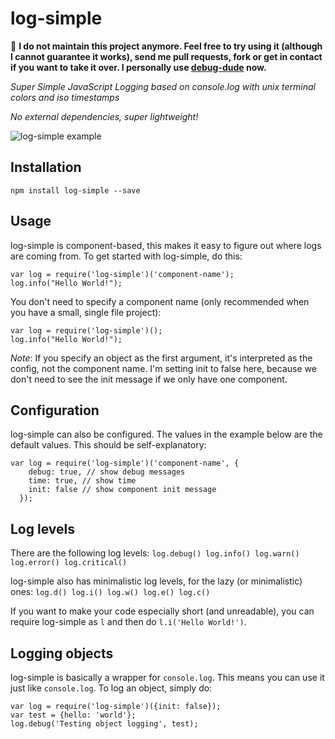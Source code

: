 log-simple
==========

:construction: **I do not maintain this project anymore. Feel free to try using it (although I cannot guarantee it works), send me pull requests, fork or get in contact if you want to take it over. I personally use [debug-dude](https://github.com/ggarek/debug-dude) now.**

_Super Simple JavaScript Logging based on console.log with unix terminal colors
and iso timestamps_

_No external dependencies, super lightweight!_

![log-simple example](http://i.imgur.com/S6m68K6.png) 


Installation
------------

```
npm install log-simple --save
```


Usage
-----

log-simple is component-based, this makes it easy to figure out where logs are
coming from. To get started with log-simple, do this:
```
var log = require('log-simple')('component-name');
log.info("Hello World!");
```

You don't need to specify a component name (only recommended when you have a
small, single file project):
```
var log = require('log-simple')();
log.info("Hello World!");
```

*Note*: If you specify an object as the first argument, it's interpreted as the
config, not the component name. I'm setting init to false here, because we don't
 need to see the init message if we only have one component.


Configuration
-------------

log-simple can also be configured. The values in the example below are the
default values. This should be self-explanatory:
```
var log = require('log-simple')('component-name', {
    debug: true, // show debug messages
    time: true, // show time
    init: false // show component init message
  });
```


Log levels
----------

There are the following log levels:
`log.debug() log.info() log.warn() log.error() log.critical()`

log-simple also has minimalistic log levels, for the lazy (or minimalistic)
ones:
`log.d() log.i() log.w() log.e() log.c()`

If you want to make your code especially short (and unreadable), you can require
log-simple as `l` and then do `l.i('Hello World!')`.


Logging objects
---------------

log-simple is basically a wrapper for `console.log`. This means you can use it
just like `console.log`. To log an object, simply do:
```
var log = require('log-simple')({init: false});
var test = {hello: 'world'};
log.debug('Testing object logging', test);
```
